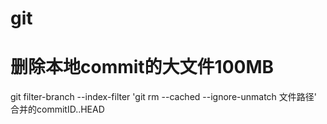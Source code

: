# git

# 删除本地commit的大文件100MB

  git filter-branch --index-filter 'git rm --cached --ignore-unmatch 文件路径' 合并的commitID..HEAD
  
  
